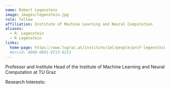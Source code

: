 ```yaml
---
name: Robert Legenstein
image: images/legenstein.jpg
role: fellow
affiliation: Institute of Machine Learning and Neural Computation
aliases:
  - R. Legenstein
  - R Legenstein
links:
  home-page: https://www.tugraz.at/institute/iml/people/prof-legenstein/
  #orcid: 0000-0001-8713-9213
---
```


Professor and Institute Head of the Institute of Machine Learning and Neural Computation at TU Graz

Research Interests: